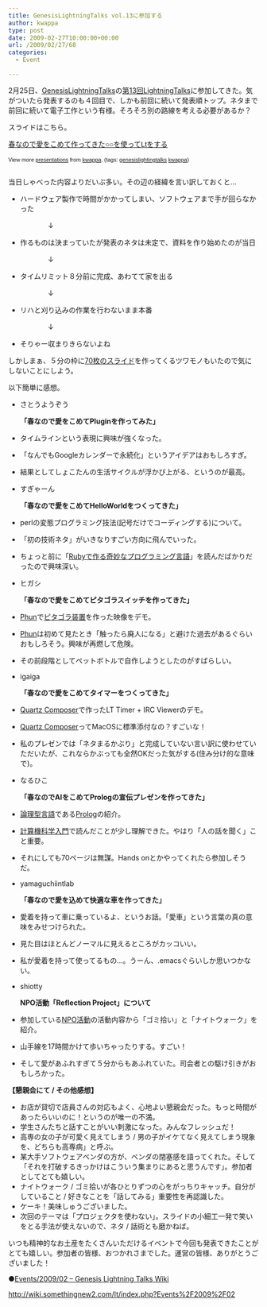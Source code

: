 ```yaml
---
title: GenesisLightningTalks vol.13に参加する
author: kwappa
type: post
date: 2009-02-27T10:00:00+00:00
url: /2009/02/27/68
categories:
  - Event

---
```

2月25日、<a target="_blank" href="http://wiki.somethingnew2.com/lt/">GenesisLightningTalks</a>の<a target="_blank" href="http://wiki.somethingnew2.com/lt/index.php?Events%2F2009%2F02">第13回LightningTalks</a>に参加してきた。気がついたら発表するのも４回目で、しかも前回に続いて発表順トップ。ネタまで前回に続いて電子工作という有様。そろそろ別の路線を考える必要があるか？

スライドはこちら。

<div id="__ss_1071435" style="width: 425px; text-align: left;">
  <a href="http://www.slideshare.net/kwappa/lt-1071435?type=presentation" title="春なので愛をこめて作ってきた○○を使ってLtをする" style="margin: 12px 0pt 3px; font-family: Helvetica,Arial,Sans-serif; font-style: normal; font-variant: normal; font-weight: normal; font-size: 14px; line-height: normal; font-size-adjust: none; font-stretch: normal; display: block; text-decoration: underline;">春なので愛をこめて作ってきた○○を使ってLtをする</a></p> 
  
  <div style="font-size: 11px; font-family: tahoma,arial; height: 26px; padding-top: 2px;">
    View more <a href="http://www.slideshare.net/" style="text-decoration: underline;">presentations</a> from <a href="http://www.slideshare.net/kwappa" style="text-decoration: underline;">kwappa</a>. (tags: <a href="http://slideshare.net/tag/genesislightingtalks" style="text-decoration: underline;">genesislightingtalks</a> <a href="http://slideshare.net/tag/kwappa" style="text-decoration: underline;">kwappa</a>)
  </div>
</div>

<!--more-->

当日しゃべった内容よりだいぶ多い。その辺の経緯を言い訳しておくと… 

  * ハードウェア製作で時間がかかってしまい、ソフトウェアまで手が回らなかった
  
    　　　　↓
  * 作るものは決まっていたが発表のネタは未定で、資料を作り始めたのが当日
  
    　　　　↓
  * タイムリミット８分前に完成、あわてて家を出る
  
    　　　　↓
  * リハと刈り込みの作業を行わないまま本番
  
    　　　　↓
  * そりゃー収まりきらないよね

しかしまぁ、５分の枠に<a href="http://d.hatena.ne.jp/naruoga/20090226/1235661880" target="_blank">70枚のスライド</a>を作ってくるツワモノもいたので気にしないことにしよう。

以下簡単に感想。 

  * さとうようぞう
  
    **「春なので愛をこめてPluginを作ってみた」**
  * タイムラインという表現に興味が強くなった。
  * 「なんでもGoogleカレンダーで永続化」というアイデアはおもしろすぎ。
  * 結果としてしょこたんの生活サイクルが浮かび上がる、というのが最高。

  * すぎゃーん
  
    **「春なので愛をこめてHelloWorldをつくってきた」**
  * perlの変態プログラミング技法(記号だけでコーディングする)について。
  * 「初の技術ネタ」がいきなりすごい方向に飛んでいった。
  * ちょっと前に「<a href="http://www.amazon.co.jp/exec/obidos/ASIN/4839927847/bottomline02-22" target="_blank">Rubyで作る奇妙なプログラミング言語</a>」を読んだばかりだったので興味深い。

  * ヒガシ
  
    **「春なので愛をこめてピタゴラスイッチを作ってきた」**
  * <a href="http://www.phun.jp/" target="_blank">Phun</a>で<a href="http://ja.wikipedia.org/wiki/%E3%83%94%E3%82%BF%E3%82%B4%E3%83%A9%E8%A3%85%E7%BD%AE" target="_blank">ピタゴラ装置</a>を作った映像をデモ。
  * <a href="http://www.phun.jp/" target="_blank">Phun</a>は初めて見たとき「触ったら廃人になる」と避けた過去があるぐらいおもしろそう。興味が再燃して危険。
  * その前段階としてペットボトルで自作しようとしたのがすばらしい。

  * igaiga
  
    **「春なので愛をこめてタイマーをつくってきた」**
  * <a href="http://www.big.or.jp/~crane/cocoa/9800_QuartzComp/01_StartQC/index.html" target="_blank">Quartz Composer</a>で作ったLT Timer + IRC Viewerのデモ。
  * <a href="http://www.big.or.jp/~crane/cocoa/9800_QuartzComp/01_StartQC/index.html" target="_blank">Quartz Composer</a>ってMacOSに標準添付なの？すごいな！
  * 私のプレゼンでは「ネタまるかぶり」と完成していない言い訳に使わせていただいたが、これならかぶっても全然OKだった気がする(住み分け的な意味で)。

  * なるひこ
  
    **「春なのでAIをこめてPrologの宣伝プレゼンを作ってきた」**
  * <a href="http://ja.wikipedia.org/wiki/%E8%AB%96%E7%90%86%E5%9E%8B%E8%A8%80%E8%AA%9E" target="_blank">論理型言語</a>である<a href="http://ja.wikipedia.org/wiki/Prolog" target="_blank">Prolog</a>の紹介。
  * <a href="http://www.amazon.co.jp/exec/obidos/ASIN/4764902842/bottomline02-22" target="_blank">計算機科学入門</a>で読んだことが少し理解できた。やはり「人の話を聞く」こと重要。
  * それにしても70ページは無謀。Hands onとかやってくれたら参加しそうだ。

  * yamaguchiintlab
  
    **「春なので愛を込めて快適な車を作ってきた」**
  * 愛着を持って車に乗っているよ、というお話。「愛車」という言葉の真の意味をみせつけられた。
  * 見た目はほとんどノーマルに見えるところがカッコいい。
  * 私が愛着を持って使ってるもの…。うーん、.emacsぐらいしか思いつかない。

  * shiotty
  
    **NPO活動「Reflection Project」について**
  * 参加している<a href="http://www.reflect-pj.org/" target="_blank">NPO活動</a>の活動内容から「ゴミ拾い」と「ナイトウォーク」を紹介。
  * 山手線を17時間かけて歩いちゃったりする。すごい！
  * そして愛があふれすぎて５分からもあふれていた。司会者との駆け引きがおもしろかった。

**【懇親会にて / その他感想】**

  * お店が貸切で店員さんの対応もよく、心地よい懇親会だった。もっと時間があったらいいのに！というのが唯一の不満。
  * 学生さんたちと話すことがいい刺激になった。みんなフレッシュだ！
  * 高専の女の子が可愛く見えてしまう / 男の子がイケてなく見えてしまう現象を、どちらも高専病」と呼ぶ。
  * 某大手ソフトウェアベンダの方が、ベンダの閉塞感を語ってくれた。そして「それを打破するきっかけはこういう集まりにあると思うんです」。参加者としてとても嬉しい。
  * ナイトウォーク / ゴミ拾いが各ひとりずつの心をがっちりキャッチ。自分がしていること / 好きなことを「話してみる」重要性を再認識した。
  * ケーキ！美味しゅうございました。
  * 次回のテーマは「プロジェクタを使わない」。スライドの小細工一発で笑いをとる手法が使えないので、ネタ / 話術とも磨かねば。

いつも精神的なお土産をたくさんいただけるイベントで今回も発表できたことがとても嬉しい。参加者の皆様、おつかれさまでした。運営の皆様、ありがとうございました！

●<a href="http://wiki.somethingnew2.com/lt/index.php?Events%2F2009%2F02" target="_blank">Events/2009/02 &#8211; Genesis Lightning Talks Wiki</a>
  
http://wiki.somethingnew2.com/lt/index.php?Events%2F2009%2F02
